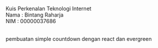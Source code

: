 Kuis Perkenalan Teknologi Internet<br>
Nama : Bintang Raharja<br>
NIM  : 00000037686<br><br>

pembuatan simple countdown dengan react dan evergreen
